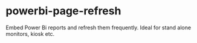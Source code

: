 # powerbi-page-refresh
Embed Power Bi reports and refresh them frequently. Ideal for stand alone monitors, kiosk etc. 

